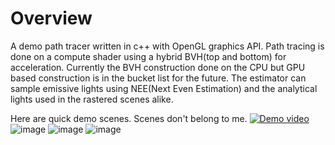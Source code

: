 # Overview
A demo path tracer written in c++ with OpenGL graphics API. 
Path tracing is done on a compute shader using a hybrid BVH(top and bottom) for acceleration.
Currently the BVH construction done on the CPU but GPU based construction is in the bucket list for the future. 
The estimator can sample emissive lights using NEE(Next Even Estimation) and the analytical lights used in the rastered scenes alike.

Here are quick demo scenes. Scenes don't belong to me. 
[![Demo video](https://github.com/user-attachments/assets/0f1154a5-f9fc-41b5-ba77-01502016a833)](https://www.youtube.com/watch?v=0LtYzlawqec&t=38s)
![image](https://github.com/user-attachments/assets/992e35fa-7928-49dc-8cca-1e820cd92fca)
![image](https://github.com/user-attachments/assets/bd9f15d4-54cd-46c2-80bc-5cca696cff8b)
![image](https://github.com/user-attachments/assets/5ae284cb-3443-42b4-841d-3d111443e79f)
